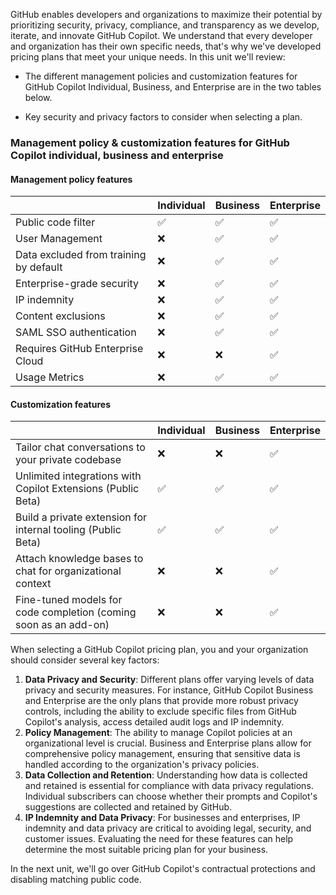 GitHub enables developers and organizations to maximize their potential by prioritizing security, privacy, compliance, and transparency as we develop, iterate, and innovate GitHub Copilot.
We understand that every developer and organization has their own specific needs, that's why we've developed pricing plans that meet your unique needs. 
In this unit we'll review: 

- The different management policies and customization features for GitHub Copilot Individual, Business, and Enterprise are in the two tables below.

- Key security and privacy factors to consider when selecting a plan.

### Management policy & customization features for GitHub Copilot individual, business and enterprise

#### Management policy features
|             | Individual | Business | Enterprise |
|----------|----------|----------|----------|
| Public code filter    |     ✅     |      ✅    |     ✅     |
| User Management   |     ❌     |     ✅     |     ✅     |
| Data excluded from training by default    |     ❌     |     ✅     |     ✅     |
| Enterprise-grade security    |     ❌     |     ✅     |     ✅     |
| IP indemnity   |     ❌     |     ✅     |     ✅     |
| Content exclusions    |     ❌     |     ✅     |     ✅     |
| SAML SSO authentication    |     ❌     |     ✅     |    ✅      |
| Requires GitHub Enterprise Cloud   |     ❌     |     ❌     |     ✅     |
| Usage Metrics    |    ❌      |     ✅     |      ✅    |

#### Customization features

|             | Individual | Business | Enterprise |
|----------|----------|----------|----------|
| Tailor chat conversations to your private codebase    |     ❌       |      ❌      |     ✅     |
| Unlimited integrations with Copilot Extensions (Public Beta)   |     ✅      |     ✅     |     ✅     |
| Build a private extension for internal tooling (Public Beta)   |     ✅      |     ✅     |     ✅     |
| Attach knowledge bases to chat for organizational context    |     ❌     |     ❌     |     ✅     |
| Fine-tuned models for code completion (coming soon as an add-on)   |     ❌     |     ❌     |     ✅     |

When selecting a GitHub Copilot pricing plan, you and your organization should consider several key factors:

1. **Data Privacy and Security**: Different plans offer varying levels of data privacy and security measures. For instance, GitHub Copilot Business and Enterprise are the only plans that provide more robust privacy     controls, including the ability to exclude specific files from GitHub Copilot's  analysis, access detailed audit logs and IP indemnity.
1. **Policy Management**: The ability to manage Copilot policies at an organizational level is crucial. Business and Enterprise plans allow for comprehensive policy management, ensuring that sensitive data is handled according to the organization's privacy policies.
1. **Data Collection and Retention**: Understanding how data is collected and retained is essential for compliance with data privacy regulations. Individual subscribers can choose whether their prompts and Copilot's suggestions are collected and retained by GitHub.
1. **IP Indemnity and Data  Privacy**: For businesses and enterprises, IP indemnity and data privacy are critical to avoiding legal, security, and customer issues. Evaluating the need for these features can help determine the most suitable pricing plan for your business.

In the next unit, we'll go over GitHub Copilot's contractual protections and disabling matching public code.
